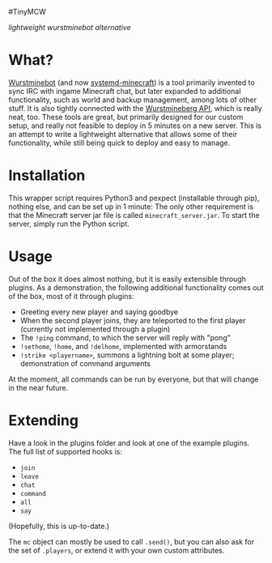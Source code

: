 #TinyMCW

*lightweight wurstminebot alternative*

# What?

[Wurstminebot](https://github.com/wurstmineberg/wurstminebot) (and now [systemd-minecraft](https://github.com/wurstmineberg/systemd-minecraft)) is a tool primarily invented to sync IRC with ingame Minecraft chat, but later expanded to additional functionality, such as world and backup management, among lots of other stuff. It is also tightly connected with the [Wurstmineberg API](https://github.com/wurstmineberg/api.wurstmineberg.de), which is really neat, too. These tools are great, but primarily designed for our custom setup, and really not feasible to deploy in 5 minutes on a new server. This is an attempt to write a lightweight alternative that allows some of their functionality, while still being quick to deploy and easy to manage.

# Installation

This wrapper script requires Python3 and pexpect (installable through pip), nothing else, and can be set up in 1 minute: The only other requirement is that the Minecraft server jar file is called `minecraft_server.jar`. To start the server, simply run the Python script.

# Usage

Out of the box it does almost nothing, but it is easily extensible through plugins. As a demonstration, the following additional functionality comes out of the box, most of it through plugins:

- Greeting every new player and saying goodbye
- When the second player joins, they are teleported to the first player (currently not implemented through a plugin)
- The `!ping` command, to which the server will reply with "pong"
- `!sethome`, `!home`, and `!delhome`, implemented with armorstands
- `!strike <playername>`, summons a lightning bolt at some player; demonstration of command arguments

At the moment, all commands can be run by everyone, but that will change in the near future.

# Extending

Have a look in the plugins folder and look at one of the example plugins. The full list of supported hooks is:

- `join`
- `leave`
- `chat`
- `command`
- `all`
- `say`

(Hopefully, this is up-to-date.)

The `mc` object can mostly be used to call `.send()`, but you can also ask for the set of `.players`, or extend it with your own custom attributes.
